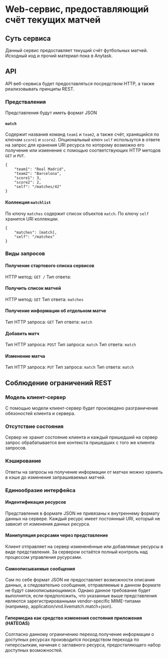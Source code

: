 # Web-сервис, предоставляющий счёт текущих матчей
## Суть сервиса
Данный сервис предоставляет текущий счёт футбольных матчей.
Исходный код и прочий материал пока в Anytask.

## API
API веб-сервиса будет предоставляться посредством HTTP, а также реализовывать принципы REST.

### Предстваления
Представления будут иметь формат JSON

#### `match`
Содержит названия команд `team1` и `team2`, а также счёт, хранящийся по ключам `score1` и `score2`. Опциональный ключ `self` использутся в ответе на запрос для хранения URI ресурса по которому возможно его получение или изменение с помощью соответствующих HTTP методов `GET` и `PUT`.

    {
        "team1": "Real Madrid",
        "team2": "Barcelona",
        "score1": 3,
        "score2": 2,
        "self": "/matches/42"
    }
    
#### Коллекция `matchlist`
По ключу `matches` содержит список объектов `match`. По ключу `self` хранится URI коллекции.

    {
        "matches": [match],
        "self": "/matches"
    }
    
### Виды запросов

#### Получение стартового списка сервисов
HTTP метод: `GET /`
Тип ответа: 

#### Получить список матчей
HTTP метод: `GET`
Тип ответа: `matches` 

#### Получение информации об отдельном матче
Тип HTTP запроса: `GET`
Тип ответа: `match`

#### Добавить матч
Тип HTTP запроса: `POST`
Тип запроса: `match`
Тип ответа: `match`

#### Изменение матча
Тип HTTP запроса: `PUT`
Тип запроса: `match`
Тип ответа: `match`
    
## Соблюдение ограничений REST

### Модель клиент-сервер
С помощью модели клиент-сервер будет произведено разграничение обязоностей клиента и сервера.

### Отсутствие состояния
Сервер не хранит состояние клиента и каждый пришедший на сервер запрос обрабатывается вне контекста пришедших с того же клиента запросов.

### Кэширование
Ответы на запросы на получение информации от матчах можно хранить в кэше до изменения запрашиваемых матчей.

### Единообразие интерфейса

#### Индентификация ресурсов
Представления в формате JSON не привязаны к внутреннему формату данных на сервере. Каждый ресурс имеет постоянный URI, который не зависит от изменения данных ресурса.

#### Манипуляция ресрсами через представление
Клиент отправляет на сервер измененённые или добавлямые ресурсы в виде представления. За сервером остаётся полный контроль над процессом управления русурсами.

#### Самоописываемые сообщения
Сам по себе формат JSON не предоставляет возможности описания данных, а следовательно сообщения, отправляемые в данном формате не будут самоописывающимися. Однако данное требование будет выполнятся, если предположить, что указанные выше представления являются зарегистрированными vendor-specific MIME-типами (например, application/vnd.livematch.match+json).

#### Гипермедиа как средство изменения состояния приложения (HATEOAS)
Солгласно данному ограничению переход получение информации о доступных ресурсах производится посредством перехода по гиперссылкам, начиная с заглавного ресурса, предосталяющего набор доступных возможностей. 
